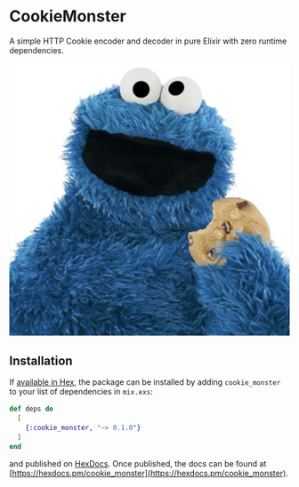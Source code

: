 # CookieMonster

A simple HTTP Cookie encoder and decoder in pure Elixir with zero runtime dependencies.

![cookie monster](img/cookie_monster.jpg)

## Installation

If [available in Hex](https://hex.pm/docs/publish), the package can be installed
by adding `cookie_monster` to your list of dependencies in `mix.exs`:

```elixir
def deps do
  [
    {:cookie_monster, "~> 0.1.0"}
  ]
end
```

and published on [HexDocs](https://hexdocs.pm). Once published, the docs can
be found at [https://hexdocs.pm/cookie_monster](https://hexdocs.pm/cookie_monster).


